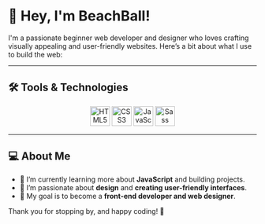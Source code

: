 # 👋 Hey, I'm BeachBall!

I'm a passionate beginner web developer and designer who loves crafting visually appealing and user-friendly websites. Here’s a bit about what I use to build the web:

---

## 🛠️ Tools & Technologies

<div align="center">
  <img src="https://cdn.jsdelivr.net/gh/devicons/devicon/icons/html5/html5-original.svg" alt="HTML5" width="40" height="40"/>
  <img src="https://cdn.jsdelivr.net/gh/devicons/devicon/icons/css3/css3-original.svg" alt="CSS3" width="40" height="40"/>
  <img src="https://cdn.jsdelivr.net/gh/devicons/devicon/icons/javascript/javascript-original.svg" alt="JavaScript" width="40" height="40"/>
  <img src="https://cdn.jsdelivr.net/gh/devicons/devicon/icons/sass/sass-original.svg" alt="Sass" width="40" height="40"/>
</div>

---

## 💻 About Me
- 🌱 I’m currently learning more about **JavaScript** and building projects.
- 🎨 I’m passionate about **design** and **creating user-friendly interfaces**.
- 💼 My goal is to become a **front-end developer and web designer**.

Thank you for stopping by, and happy coding! 🚀


<!---
coolbeachball/coolbeachball is a ✨ special ✨ repository because its `README.md` (this file) appears on your GitHub profile.
You can click the Preview link to take a look at your changes.
--->
